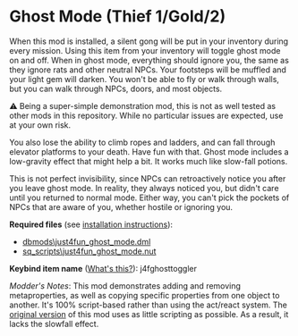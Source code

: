 # Ghost Mode (Thief 1/Gold/2)

When this mod is installed, a silent gong will be put in your inventory during every mission. Using this item from your inventory will toggle ghost mode on and off. When in ghost mode, everything should ignore you, the same as they ignore rats and other neutral NPCs. Your footsteps will be muffled and your light gem will darken. You won't be able to fly or walk through walls, but you can walk through NPCs, doors, and most objects.

:warning: Being a super-simple demonstration mod, this is not as well tested as other mods in this repository. While no particular issues are expected, use at your own risk.

You also lose the ability to climb ropes and ladders, and can fall through elevator platforms to your death. Have fun with that. Ghost mode includes a low-gravity effect that might help a bit. It works much like slow-fall potions.

This is not perfect invisibility, since NPCs can retroactively notice you after you leave ghost mode. In reality, they always noticed you, but didn't care until you returned to normal mode. Either way, you can't pick the pockets of NPCs that are aware of you, whether hostile or ignoring you.

**Required files** (see [installation instructions](Installation%20and%20Removal.md)):
* [dbmods\just4fun_ghost_mode.dml](../dbmods/just4fun_ghost_mode.dml?raw=1)
* [sq_scripts\just4fun_ghost_mode.nut](../sq_scripts/just4fun_ghost_mode.nut?raw=1)

**Keybind item name** ([What's this?](Keybinds.md)): j4fghosttoggler

*Modder's Notes*: This mod demonstrates adding and removing metaproperties, as well as copying specific properties from one object to another. It's 100% script-based rather than using the act/react system. The [original version](https://github.com/saracoth/newdark-mods/tree/original) of this mod uses as little scripting as possible. As a result, it lacks the slowfall effect.